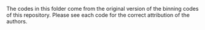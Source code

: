 The codes in this folder come from the original version of the binning codes of this repository. Please see each code for the correct attribution of the authors.
